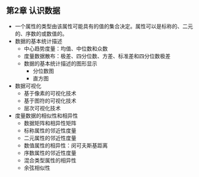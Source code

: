 ## 第2章 认识数据
- 一个属性的类型由该属性可能具有的值的集合决定。属性可以是标称的、二元的、序数的或数值的。
- 数据的基本统计描述
	- 中心趋势度量：均值、中位数和众数
	- 度量数据散布：极差、四分位数、方差、标准差和四分位数极差
	- 数据的基本统计描述的图形显示
		- 分位数图
		- 直方图
- 数据可视化
	- 基于像素的可视化技术
	- 基于图符的可视化技术
	- 层次可视化技术
- 度量数据的相似性和相异性
	- 数据矩阵和相异性矩阵
	- 标称属性的邻近性度量
	- 二元属性的邻近性度量
	- 数值属性的相异性：闵可夫斯基距离
	- 序数属性的邻近性度量
	- 混合类型属性的相异性
	- 余弦相似性